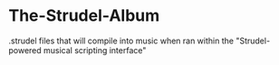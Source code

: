 # The-Strudel-Album
.strudel files that will compile into music when ran within the "Strudel-powered musical scripting interface"

